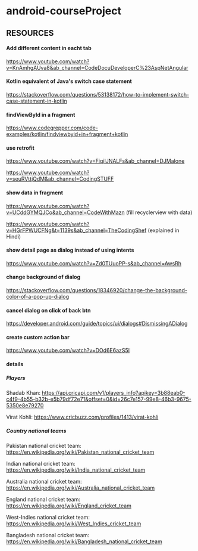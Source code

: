 # android-courseProject

## RESOURCES

#### Add different content in eacht tab 
https://www.youtube.com/watch?v=KnAmhgAUva8&ab_channel=CodeDocuDeveloperC%23AspNetAngular


#### Kotlin equivalent of Java's switch case statement
https://stackoverflow.com/questions/53138172/how-to-implement-switch-case-statement-in-kotlin


#### findViewById in a fragment
https://www.codegrepper.com/code-examples/kotlin/findviewbyid+in+fragment+kotlin


#### use retrofit
https://www.youtube.com/watch?v=FiqiIJNALFs&ab_channel=DJMalone

https://www.youtube.com/watch?v=seuRVttjQdM&ab_channel=CodingSTUFF

#### show data in fragment
https://www.youtube.com/watch?v=UCddGYMQJCo&ab_channel=CodeWithMazn (fill recyclerview with data)

https://www.youtube.com/watch?v=HGrFPWUCFNg&t=1139s&ab_channel=TheCodingShef  (explained in Hindi)

#### show detail page as dialog instead of using intents
https://www.youtube.com/watch?v=Zd0TUuoPP-s&ab_channel=AwsRh

#### change background of dialog
https://stackoverflow.com/questions/18346920/change-the-background-color-of-a-pop-up-dialog

#### cancel dialog on click of back btn
https://developer.android.com/guide/topics/ui/dialogs#DismissingADialog

#### create custom action bar
https://www.youtube.com/watch?v=DOd6E6azS5I

#### details
##### Players
Shadab Khan: https://api.cricapi.com/v1/players_info?apikey=3b88eab0-c4f9-4b55-b32b-e5b79df72e71&offset=0&id=26c7e157-99e8-46b3-9675-5350e8e79270

Virat Kohli: https://www.cricbuzz.com/profiles/1413/virat-kohli

##### Country national teams
Pakistan national cricket team: https://en.wikipedia.org/wiki/Pakistan_national_cricket_team

Indian national cricket team: https://en.wikipedia.org/wiki/India_national_cricket_team

Australia national cricket team: https://en.wikipedia.org/wiki/Australia_national_cricket_team

England national cricket team: https://en.wikipedia.org/wiki/England_cricket_team

West-Indies national cricket team: https://en.wikipedia.org/wiki/West_Indies_cricket_team

Bangladesh national cricket team: https://en.wikipedia.org/wiki/Bangladesh_national_cricket_team
